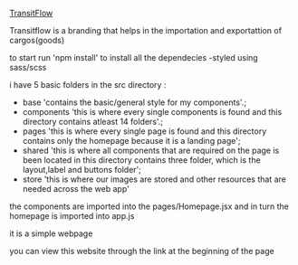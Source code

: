 [TransitFlow](https://transitflow4cub3.netlify.app/)

Transitflow is a branding that helps in the importation and exportattion of cargos(goods)

to start run 'npm install' to install all the dependecies 
-styled using sass/scss

i have 5 basic folders in the src directory :
- base 'contains the basic/general style for my components'.;
- components 'this is where every single components is found and this directory contains atleast 14 folders'.;
- pages 'this is where every single page is found and this directory contains only the homepage because it is a landing page';
- shared 'this is where all components that are required on the page is been located in this directory contains three folder, which is the layout,label  and buttons folder';
- store 'this is where our images are stored and other resources that are needed across the web app'

the components are imported into the pages/Homepage.jsx and in turn the homepage is imported into app.js

it is a simple webpage

you can view this website through the link at the beginning of the page
